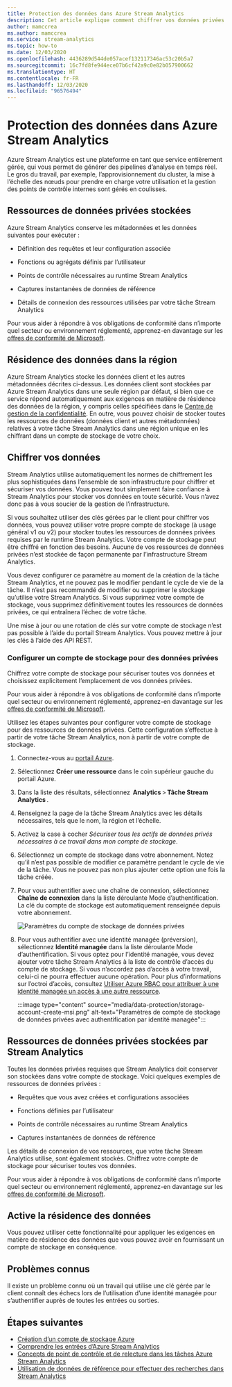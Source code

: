 ```yaml
---
title: Protection des données dans Azure Stream Analytics
description: Cet article explique comment chiffrer vos données privées utilisées par une tâche Azure Stream Analytics.
author: mamccrea
ms.author: mamccrea
ms.service: stream-analytics
ms.topic: how-to
ms.date: 12/03/2020
ms.openlocfilehash: 4436289d544de057acef132117346ac53c20b5a7
ms.sourcegitcommit: 16c7fd8fe944ece07b6cf42a9c0e82b057900662
ms.translationtype: HT
ms.contentlocale: fr-FR
ms.lasthandoff: 12/03/2020
ms.locfileid: "96576494"
---
```

# <a name="data-protection-in-azure-stream-analytics"></a>Protection des données dans Azure Stream Analytics 

Azure Stream Analytics est une plateforme en tant que service entièrement gérée, qui vous permet de générer des pipelines d’analyse en temps réel. Le gros du travail, par exemple, l’approvisionnement du cluster, la mise à l’échelle des nœuds pour prendre en charge votre utilisation et la gestion des points de contrôle internes sont gérés en coulisses.

## <a name="private-data-assets-that-are-stored"></a>Ressources de données privées stockées

Azure Stream Analytics conserve les métadonnées et les données suivantes pour exécuter : 

* Définition des requêtes et leur configuration associée  

* Fonctions ou agrégats définis par l’utilisateur  

* Points de contrôle nécessaires au runtime Stream Analytics

* Captures instantanées de données de référence 

* Détails de connexion des ressources utilisées par votre tâche Stream Analytics

Pour vous aider à répondre à vos obligations de conformité dans n’importe quel secteur ou environnement réglementé, apprenez-en davantage sur les [offres de conformité de Microsoft](https://gallery.technet.microsoft.com/Overview-of-Azure-c1be3942). 

## <a name="in-region-data-residency"></a>Résidence des données dans la région
Azure Stream Analytics stocke les données client et les autres métadonnées décrites ci-dessus. Les données client sont stockées par Azure Stream Analytics dans une seule région par défaut, si bien que ce service répond automatiquement aux exigences en matière de résidence des données de la région, y compris celles spécifiées dans le [Centre de gestion de la confidentialité](https://azuredatacentermap.azurewebsites.net/).
En outre, vous pouvez choisir de stocker toutes les ressources de données (données client et autres métadonnées) relatives à votre tâche Stream Analytics dans une région unique en les chiffrant dans un compte de stockage de votre choix.

## <a name="encrypt-your-data"></a>Chiffrer vos données

Stream Analytics utilise automatiquement les normes de chiffrement les plus sophistiquées dans l’ensemble de son infrastructure pour chiffrer et sécuriser vos données. Vous pouvez tout simplement faire confiance à Stream Analytics pour stocker vos données en toute sécurité. Vous n’avez donc pas à vous soucier de la gestion de l’infrastructure.

Si vous souhaitez utiliser des clés gérées par le client pour chiffrer vos données, vous pouvez utiliser votre propre compte de stockage (à usage général v1 ou v2) pour stocker toutes les ressources de données privées requises par le runtime Stream Analytics. Votre compte de stockage peut être chiffré en fonction des besoins. Aucune de vos ressources de données privées n’est stockée de façon permanente par l’infrastructure Stream Analytics. 

Vous devez configurer ce paramètre au moment de la création de la tâche Stream Analytics, et ne pouvez pas le modifier pendant le cycle de vie de la tâche. Il n’est pas recommandé de modifier ou supprimer le stockage qu’utilise votre Stream Analytics. Si vous supprimez votre compte de stockage, vous supprimez définitivement toutes les ressources de données privées, ce qui entraînera l’échec de votre tâche. 

Une mise à jour ou une rotation de clés sur votre compte de stockage n’est pas possible à l’aide du portail Stream Analytics. Vous pouvez mettre à jour les clés à l’aide des API REST.


### <a name="configure-storage-account-for-private-data"></a>Configurer un compte de stockage pour des données privées 

Chiffrez votre compte de stockage pour sécuriser toutes vos données et choisissez explicitement l’emplacement de vos données privées. 

Pour vous aider à répondre à vos obligations de conformité dans n’importe quel secteur ou environnement réglementé, apprenez-en davantage sur les [offres de conformité de Microsoft](https://gallery.technet.microsoft.com/Overview-of-Azure-c1be3942). 

Utilisez les étapes suivantes pour configurer votre compte de stockage pour des ressources de données privées. Cette configuration s’effectue à partir de votre tâche Stream Analytics, non à partir de votre compte de stockage.

1. Connectez-vous au [portail Azure](https://portal.azure.com/).

1. Sélectionnez **Créer une ressource** dans le coin supérieur gauche du portail Azure. 

1. Dans la liste des résultats, sélectionnez  **Analytics** > **Tâche Stream Analytics** . 

1. Renseignez la page de la tâche Stream Analytics avec les détails nécessaires, tels que le nom, la région et l’échelle. 

1. Activez la case à cocher *Sécuriser tous les actifs de données privés nécessaires à ce travail dans mon compte de stockage*.

1. Sélectionnez un compte de stockage dans votre abonnement. Notez qu’il n’est pas possible de modifier ce paramètre pendant le cycle de vie de la tâche. Vous ne pouvez pas non plus ajouter cette option une fois la tâche créée.

1. Pour vous authentifier avec une chaîne de connexion, sélectionnez **Chaîne de connexion** dans la liste déroulante Mode d’authentification. La clé du compte de stockage est automatiquement renseignée depuis votre abonnement.

   ![Paramètres du compte de stockage de données privées](./media/data-protection/storage-account-create.png)

1. Pour vous authentifier avec une identité managée (préversion), sélectionnez **Identité managée** dans la liste déroulante Mode d’authentification. Si vous optez pour l’identité managée, vous devez ajouter votre tâche Stream Analytics à la liste de contrôle d’accès du compte de stockage. Si vous n’accordez pas d’accès à votre travail, celui-ci ne pourra effectuer aucune opération. Pour plus d’informations sur l’octroi d’accès, consultez [Utiliser Azure RBAC pour attribuer à une identité managée un accès à une autre ressource](../active-directory/managed-identities-azure-resources/howto-assign-access-portal.md#use-azure-rbac-to-assign-a-managed-identity-access-to-another-resource).

   :::image type="content" source="media/data-protection/storage-account-create-msi.png" alt-text="Paramètres de compte de stockage de données privées avec authentification par identité managée":::

## <a name="private-data-assets-that-are-stored-by-stream-analytics"></a>Ressources de données privées stockées par Stream Analytics

Toutes les données privées requises que Stream Analytics doit conserver son stockées dans votre compte de stockage. Voici quelques exemples de ressources de données privées : 

* Requêtes que vous avez créées et configurations associées  

* Fonctions définies par l’utilisateur 

* Points de contrôle nécessaires au runtime Stream Analytics

* Captures instantanées de données de référence 

Les détails de connexion de vos ressources, que votre tâche Stream Analytics utilise, sont également stockés. Chiffrez votre compte de stockage pour sécuriser toutes vos données. 

Pour vous aider à répondre à vos obligations de conformité dans n’importe quel secteur ou environnement réglementé, apprenez-en davantage sur les [offres de conformité de Microsoft](https://gallery.technet.microsoft.com/Overview-of-Azure-c1be3942). 

## <a name="enables-data-residency"></a>Active la résidence des données 
Vous pouvez utiliser cette fonctionnalité pour appliquer les exigences en matière de résidence des données que vous pouvez avoir en fournissant un compte de stockage en conséquence.

## <a name="known-issues"></a>Problèmes connus
Il existe un problème connu où un travail qui utilise une clé gérée par le client connaît des échecs lors de l’utilisation d’une identité managée pour s’authentifier auprès de toutes les entrées ou sorties. 

## <a name="next-steps"></a>Étapes suivantes

* [Création d’un compte de stockage Azure](../storage/common/storage-account-create.md)
* [Comprendre les entrées d’Azure Stream Analytics](stream-analytics-add-inputs.md)
* [Concepts de point de contrôle et de relecture dans les tâches Azure Stream Analytics](stream-analytics-concepts-checkpoint-replay.md)
* [Utilisation de données de référence pour effectuer des recherches dans Stream Analytics](stream-analytics-use-reference-data.md)
